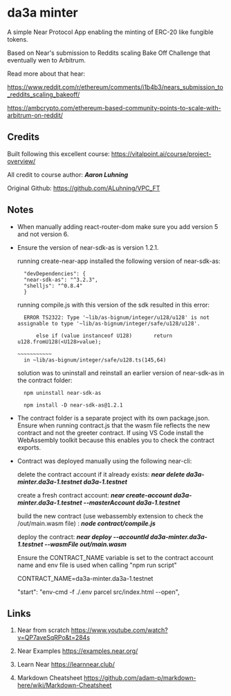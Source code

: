 # da3a minter
 A simple Near Protocol App enabling the minting of ERC-20 like fungible tokens. 

 Based on Near's submission to Reddits scaling Bake Off Challenge that eventually wen to Arbitrum.

 Read more about that hear: 
 

 https://www.reddit.com/r/ethereum/comments/i1b4b3/nears_submission_to_reddits_scaling_bakeoff/


 https://ambcrypto.com/ethereum-based-community-points-to-scale-with-arbitrum-on-reddit/


##  Credits  
Built following this excellent course: https://vitalpoint.ai/course/project-overview/

All credit to course author: ***Aaron Luhning***

Original Github: https://github.com/ALuhning/VPC_FT

##  Notes

- When manually adding react-router-dom make sure you add version 5 and not version 6.
- Ensure the version of near-sdk-as is version 1.2.1. 

    running create-near-app installed the following version of near-sdk-as:

        "devDependencies": {
        "near-sdk-as": "^3.2.3",
        "shelljs": "^0.8.4"
        }

    running compile.js with this version of the sdk resulted in this error: 


        ERROR TS2322: Type '~lib/as-bignum/integer/u128/u128' is not assignable to type '~lib/as-bignum/integer/safe/u128/u128'.

            else if (value instanceof U128)       return u128.fromU128(<U128>value);
                                                                        ~~~~~~~~~~~
        in ~lib/as-bignum/integer/safe/u128.ts(145,64)


    solution was to uninstall and reinstall an earlier version of near-sdk-as in the contract folder: 

        npm uninstall near-sdk-as

        npm install -D near-sdk-as@1.2.1

  



- The contract folder is a separate project with its own package.json. Ensure when running contract.js that the wasm file reflects the new contract and not the greeter contract. If using VS Code install the WebAssembly toolkit because this enables you to check the contract exports.
- Contract was deployed manually using the following near-cli: 

    delete the contract account if it already exists:
    ***near delete da3a-minter.da3a-1.testnet da3a-1.testnet***

    create a fresh contract account:
***near create-account da3a-minter.da3a-1.testnet --masterAccount da3a-1.testnet***

    build the new contract (use webassembly extension to check the /out/main.wasm file) : 
***node contract/compile.js***

    deploy the contract: 
***near deploy --accountId da3a-minter.da3a-1.testnet --wasmFile out/main.wasm***

    Ensure the CONTRACT_NAME variable is set to the contract account name and env file is used when calling "npm run script"
        
    CONTRACT_NAME=da3a-minter.da3a-1.testnet
    
    "start": "env-cmd -f ./.env parcel src/index.html --open",

##  Links

1. Near from scratch
https://www.youtube.com/watch?v=QP7aveSqRPo&t=284s

2. Near Examples 
https://examples.near.org/

3. Learn Near
https://learnnear.club/


4. Markdown Cheatsheet
https://github.com/adam-p/markdown-here/wiki/Markdown-Cheatsheet






